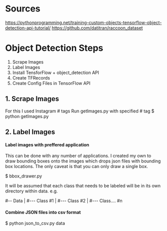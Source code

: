 # Sources
https://pythonprogramming.net/training-custom-objects-tensorflow-object-detection-api-tutorial/
https://github.com/datitran/raccoon_dataset


# Object Detection Steps
1. Scrape Images
2. Label Images
3. Install TensforFlow + object_detection API
4. Create TFRecords
5. Create Config Files in TensorFlow API


## 1. Scrape Images
For this I used Instagram # tags 
Run getImages.py with specified # tag
$ python getImages.py

## 2. Label Images

#### Label images with preffered application
This can be done with any number of applications. I created my own to draw bounding boxes onto the images which drops json files with bounding box locations. The only caveat is that you can only draw a single box.

$ bbox_drawer.py

It will be assumed that each class that needs to be labeled will be in its own directory within data. e.g.

#-- Data
|  #--- Class #1
|  #--- Class #2
|  #--- Class.... #n

#### Combine JSON files into csv format
$ python json_to_csv.py data


